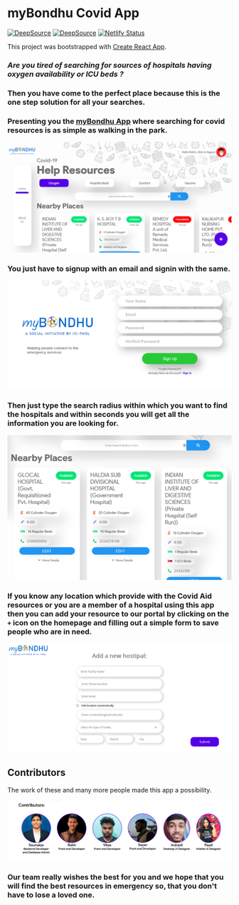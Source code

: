 # myBondhu Covid App

[![DeepSource](https://deepsource.io/gh/soumalyatheking22012001/IIC-Covid-Help.svg/?label=active+issues&show_trend=true)](https://deepsource.io/gh/soumalyatheking22012001/IIC-Covid-Help/?ref=repository-badge)
[![DeepSource](https://deepsource.io/gh/soumalyatheking22012001/IIC-Covid-Help.svg/?label=resolved+issues&show_trend=true)](https://deepsource.io/gh/soumalyatheking22012001/IIC-Covid-Help/?ref=repository-badge)
[![Netlify Status](https://api.netlify.com/api/v1/badges/b2e2c7fb-642b-4105-9387-47ba6caa697c/deploy-status)](https://app.netlify.com/sites/nostalgic-bhaskara-744be9/deploys)

This project was bootstrapped with [Create React App](https://github.com/facebook/create-react-app).

### _Are you tired of searching for sources of hospitals having oxygen availability or ICU beds ?_

### Then you have come to the perfect place because this is the one step solution for all your searches.

### Presenting you the [myBondhu App](www.mybondhu.in) where searching for covid resources is as simple as walking in the park.

![](./images/Homepage.png)

### You just have to signup with an email and signin with the same.

![](./images/SignUp.png)

### Then just type the search radius within which you want to find the hospitals and within seconds you will get all the information you are looking for.

![](./images/hospital_info.png)

### If you know any location which provide with the Covid Aid resources or you are a member of a hospital using this app then you can add your resource to our portal by clicking on the `+` icon on the homepage and filling out a simple form to save people who are in need.

![](./images/hospital.png)

## Contributors

The work of these and many more people made this app a possibility.

![](./images/contributors.png)

### Our team really wishes the best for you and we hope that you will find the best resources in emergency so, that you don't have to lose a loved one.